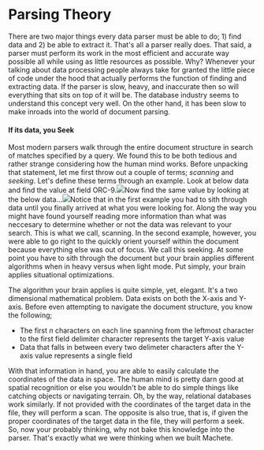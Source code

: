 # Parsing Theory

There are two major things every data parser must be able to do; 1\) find data and 2\) be able to extract it. That's all a parser really does. That said, a parser must perform its work in the most efficient and accurate way possible all while using as little resources as possible. Why? Whenever your talking about data processing people always take for granted the little piece of code under the hood that actually performs the function of finding and extracting data. If the parser is slow, heavy, and inaccurate then so will everything that sits on top of it will be. The database industry seems to understand this concept very well. On the other hand, it  has been slow to make inroads into the world of document parsing.

#### If its data, you Seek

Most modern parsers walk through the entire document structure in search of matches specified by a query. We found this to be both tedious and rather strange considering how the human mind works. Before unpacking that statement, let me first throw out a couple of terms; _scanning_ and _seeking_. Let's define these terms through an example. Look at below data and find the value at field ORC-9.![](/assets/ParsingScan.png)Now find the same value by looking at the below data...![](/assets/ParsingSkip.png)Notice that in the first example you had to sith through data until you finally arrived at what you were looking for. Along the way you might have found yourself reading more information than what was neccesary to determine whether or not the data was relevant to your search. This is what we call, scanning. In the second example, however, you were able to go right to the quickly orient yourself within the document because everything else was out of focus. We call this seeking. At some point you have to sith through the document but your brain applies different algorithms when in heavy versus when light mode. Put simply, your brain applies situational optimizations.

The algorithm your brain applies is quite simple, yet, elegant. It's a two dimensional mathematical problem. Data exists on both the X-axis and Y-axis. Before even attempting to navigate the document structure, you know the following;

* The first _n_ characters on each line spanning from the leftmost character to the first field delimiter character represents the target Y-axis value
* Data that falls in between every two delimeter characters after the Y-axis value represents a single field

With that information in hand, you are able to easily calculate the coordinates of the data in space. The human mind is pretty darn good at spatial recognition or else you wouldn't be able to do simple things like catching objects or navigating terrain. Oh, by the way, relational databases work similarly. If not provided with the coordinates of the target data in the file, they will perform a scan. The opposite is also true, that is, if given the proper coordinates of the target data in the file, they will perform a seek. So, now your probably thinking, why not bake this knowledge into the parser. That's exactly what we were thinking when we built  Machete.

#### 



